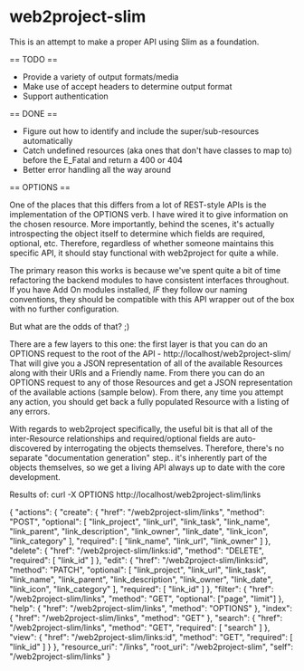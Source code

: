 web2project-slim
================

This is an attempt to make a proper API using Slim as a foundation.


== TODO ==

-  Provide a variety of output formats/media
-  Make use of accept headers to determine output format
-  Support authentication


== DONE ==

-  Figure out how to identify and include the super/sub-resources automatically
-  Catch undefined resources (aka ones that don't have classes to map to) before the E_Fatal and return a 400 or 404
-  Better error handling all the way around


== OPTIONS ==

One of the places that this differs from a lot of REST-style APIs is the implementation of the OPTIONS verb. I have wired it to give information on the chosen resource. More importantly, behind the scenes, it's actually introspecting the object itself to determine which fields are required, optional, etc. Therefore, regardless of whether someone maintains this specific API, it should stay functional with web2project for quite a while.

The primary reason this works is because we've spent quite a bit of time refactoring the backend modules to have consistent interfaces throughout. If you have Add On modules installed, *IF* they follow our naming conventions, they should be compatible with this API wrapper out of the box with no further configuration.

But what are the odds of that? ;)

There are a few layers to this one: the first layer is that you can do an OPTIONS request to the root of the API - http://localhost/web2project-slim/ That will give you a JSON representation of all of the available Resources along with their URIs and a Friendly name. From there you can do an OPTIONS request to any of those Resources and get a JSON representation of the available actions (sample below). From there, any time you attempt any action, you should get back a fully populated Resource with a listing of any errors.

With regards to web2project specifically, the useful bit is that all of the inter-Resource relationships and required/optional fields are auto-discovered by interrogating the objects themselves. Therefore, there's no separate "documentation generation" step.. it's inherently part of the objects themselves, so we get a living API always up to date with the core development.

Results of: curl -X OPTIONS http://localhost/web2project-slim/links

{
    "actions": {
        "create": {
            "href": "/web2project-slim/links", 
            "method": "POST", 
            "optional": [ "link_project", "link_url", "link_task", "link_name", "link_parent", "link_description", "link_owner", "link_date", "link_icon", "link_category" ],
            "required": [ "link_name", "link_url", "link_owner" ]
        }, 
        "delete": {
            "href": "/web2project-slim/links:id", 
            "method": "DELETE", 
            "required": [ "link_id" ]
        }, 
        "edit": {
            "href": "/web2project-slim/links:id", 
            "method": "PATCH", 
            "optional": [ "link_project", "link_url", "link_task", "link_name", "link_parent", "link_description", "link_owner", "link_date", "link_icon", "link_category" ], 
            "required": [
                "link_id"
            ]
        }, 
        "filter": {
            "href": "/web2project-slim/links", 
            "method": "GET", 
            "optional": ["page", "limit"]
        }, 
        "help": {
            "href": "/web2project-slim/links", 
            "method": "OPTIONS"
        }, 
        "index": {
            "href": "/web2project-slim/links", 
            "method": "GET"
        }, 
        "search": {
            "href": "/web2project-slim/links", 
            "method": "GET", 
            "required": [ "search" ]
        }, 
        "view": {
            "href": "/web2project-slim/links:id", 
            "method": "GET", 
            "required": [ "link_id" ]
        }
    }, 
    "resource_uri": "/links", 
    "root_uri": "/web2project-slim", 
    "self": "/web2project-slim/links"
}